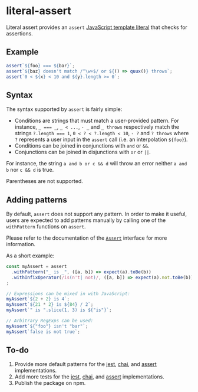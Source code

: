 # literal-assert

Literal assert provides an `assert` [JavaScript template literal](
https://developer.mozilla.org/docs/Web/JavaScript/Reference/Template_literals)
that checks for assertions.

## Example

```js
assert`${foo} === ${bar}`;
assert`${baz} doesn't match /^\w+$/ or ${() => quux()} throws`;
assert`0 < ${x} < 10 and ${y}.length >= 0`;
```

## Syntax

The syntax supported by `assert` is fairly simple:
- Conditions are strings that must match a user-provided pattern. For instance,
  `_ === _`, `_ < ...`, `- _` and `_ throws` respectively match the strings
  `?.length === 1`, `0 < ? < ?.length < 10`, `- ?` and `? throws` where `?`
  represents a user input in the `assert` call (i.e. an interpolation
  `${foo}`).
- Conditions can be joined in conjunctions with `and` or `&&`.
- Conjunctions can be joined in disjunctions with `or` or `||`.

For instance, the string `a and b or c && d` will throw an error neither
`a and b` nor `c && d` is true.

Parentheses are not supported.

## Adding patterns

By default, `assert` does not support any pattern. In order to make it useful,
users are expected to add patterns manually by calling one of the `withPattern`
functions on `assert`.

Please refer to the documentation of the [`Assert`](
./src/lib.ts#:~:text=interface%20Assert) interface for more information.

As a short example:
```js
const myAssert = assert
  .withPattern("_ is _", ([a, b]) => expect(a).toBe(b))
  .withInfixOperator(/is(n't| not)/, ([a, b]) => expect(a).not.toBe(b))
;

// Expressions can be mixed in with JavaScript:
myAssert`${2 + 2} is 4`;
myAssert`${21 * 2} is ${84} / 2`;
myAssert`" is ".slice(1, 3) is ${"is"}`;

// Arbitrary RegExps can be used:
myAssert`${"foo"} isn't "bar"`;
myAssert`false is not true`;
```

## To-do

1. Provide more default patterns for the [jest](./src/jest.ts),
   [chai](./src/chai.ts), and [assert](./src/assert.ts) implementations.
2. Add more tests for the [jest](./src/jest.test.ts),
   [chai](./src/chai.test.ts), and [assert](./src/assert.test.ts)
   implementations.
3. Publish the package on npm.
